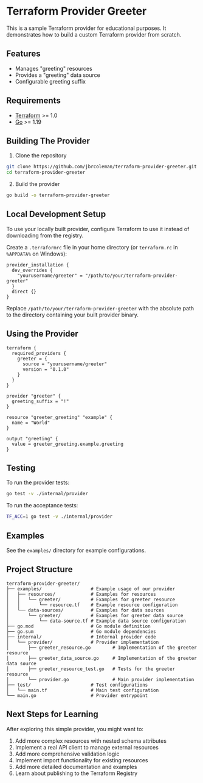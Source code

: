 # Terraform Provider Greeter

This is a sample Terraform provider for educational purposes. It demonstrates how to build a custom Terraform provider from scratch.

## Features

- Manages "greeting" resources
- Provides a "greeting" data source
- Configurable greeting suffix

## Requirements

- [Terraform](https://www.terraform.io/downloads.html) >= 1.0
- [Go](https://golang.org/doc/install) >= 1.19

## Building The Provider

1. Clone the repository
```sh
git clone https://github.com/jbrcoleman/terraform-provider-greeter.git
cd terraform-provider-greeter
```

2. Build the provider
```sh
go build -o terraform-provider-greeter
```

## Local Development Setup

To use your locally built provider, configure Terraform to use it instead of downloading from the registry.

Create a `.terraformrc` file in your home directory (or `terraform.rc` in `%APPDATA%` on Windows):

```hcl
provider_installation {
  dev_overrides {
    "yourusername/greeter" = "/path/to/your/terraform-provider-greeter"
  }
  direct {}
}
```

Replace `/path/to/your/terraform-provider-greeter` with the absolute path to the directory containing your built provider binary.

## Using the Provider

```hcl
terraform {
  required_providers {
    greeter = {
      source = "yourusername/greeter"
      version = "0.1.0"
    }
  }
}

provider "greeter" {
  greeting_suffix = "!"
}

resource "greeter_greeting" "example" {
  name = "World"
}

output "greeting" {
  value = greeter_greeting.example.greeting
}
```

## Testing

To run the provider tests:

```sh
go test -v ./internal/provider
```

To run the acceptance tests:

```sh
TF_ACC=1 go test -v ./internal/provider
```

## Examples

See the `examples/` directory for example configurations.

## Project Structure

```
terraform-provider-greeter/
├── examples/                  # Example usage of our provider
│   ├── resources/             # Examples for resources
│   │   └── greeter/           # Examples for greeter resource
│   │       └── resource.tf    # Example resource configuration
│   └── data-sources/          # Examples for data sources
│       └── greeter/           # Examples for greeter data source
│           └── data-source.tf # Example data source configuration
├── go.mod                     # Go module definition
├── go.sum                     # Go module dependencies
├── internal/                  # Internal provider code
│   └── provider/              # Provider implementation
│       ├── greeter_resource.go        # Implementation of the greeter resource
│       ├── greeter_data_source.go     # Implementation of the greeter data source
│       ├── greeter_resource_test.go   # Tests for the greeter resource
│       └── provider.go                # Main provider implementation
├── test/                      # Test configurations
│   └── main.tf                # Main test configuration
└── main.go                    # Provider entrypoint
```

## Next Steps for Learning

After exploring this simple provider, you might want to:

1. Add more complex resources with nested schema attributes
2. Implement a real API client to manage external resources
3. Add more comprehensive validation logic
4. Implement import functionality for existing resources
5. Add more detailed documentation and examples
6. Learn about publishing to the Terraform Registry